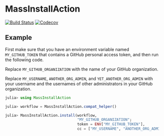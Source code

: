# MassInstallAction

[![Build Status](https://travis-ci.com/bcbi/MassInstallAction.jl.svg?branch=master)](https://travis-ci.com/bcbi/MassInstallAction.jl)
[![Codecov](https://codecov.io/gh/bcbi/MassInstallAction.jl/branch/master/graph/badge.svg)](https://codecov.io/gh/bcbi/MassInstallAction.jl)

## Example

First make sure that you have an environment variable
named `MY_GITHUB_TOKEN` that contains a GitHub personal
access token, and then run the following code.

Replace
`MY_GITHUB_ORGANIZATION` with the name of your GitHub
organization.

Replace `MY_USERNAME`, `ANOTHER_ORG_ADMIN`,
and `YET_ANOTHER_ORG_ADMIN` with your username and the
usernames of other administrators in your GitHub
organization.

```julia
julia> using MassInstallAction

julia> workflow = MassInstallAction.compat_helper()

julia> MassInstallAction.install(workflow,
                                 "MY_GITHUB_ORGANIZATION";
                                 token = ENV["MY_GITHUB_TOKEN"],
                                 cc = ["MY_USERNAME", "ANOTHER_ORG_ADMIN", "YET_ANOTHER_ORG_ADMIN"])
```
